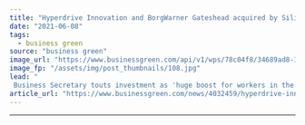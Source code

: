 ```yaml
---
title: "Hyperdrive Innovation and BorgWarner Gateshead acquired by Silicon Valley electric motor pioneer"
date: "2021-06-08"
tags: 
  - business green
source: "business green"
image_url: "https://www.businessgreen.com/api/v1/wps/78c04f8/34689ad8-109e-460a-88f1-d65888f8cd6f/5/20190710-Hyperdrive-3-185x114.jpg"
image_fp: "/assets/img/post_thumbnails/108.jpg"
lead: "
 Business Secretary touts investment as 'huge boost for workers in the North-East' as Turntide Technologies confirms plans for 'multi-year £100m investment' in Gateshead region ..."
article_url: "https://www.businessgreen.com/news/4032459/hyperdrive-innovation-borgwarner-gateshead-acquired-silicon-valley-electric-motor-pioneer"
---
```


---
